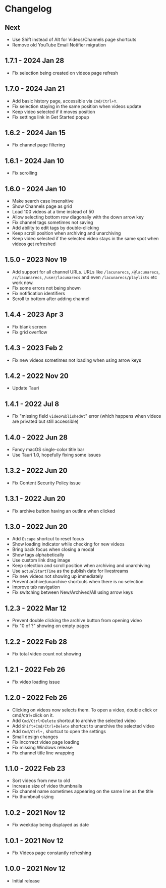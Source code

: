 # Changelog

## Next
- Use Shift instead of Alt for Videos/Channels page shortcuts
- Remove old YouTube Email Notifier migration

## 1.7.1 - 2024 Jan 28
- Fix selection being created on videos page refresh

## 1.7.0 - 2024 Jan 21
- Add basic history page, accessible via `Cmd/Ctrl+Y`.
- Fix selection staying in the same position when videos update
- Keep video selected if it moves position
- Fix settings link in Get Started popup

## 1.6.2 - 2024 Jan 15
- Fix channel page filtering

## 1.6.1 - 2024 Jan 10
- Fix scrolling

## 1.6.0 - 2024 Jan 10
- Make search case insensitive
- Show Channels page as grid
- Load 100 videos at a time instead of 50
- Allow selecting bottom row diagonally with the down arrow key
- Fix channel tags sometimes not saving
- Add ability to edit tags by double-clicking
- Keep scroll position when archiving and unarchiving
- Keep video selected if the selected video stays in the same spot when videos get refreshed

## 1.5.0 - 2023 Nov 19
- Add support for all channel URLs. URLs like `/lacunarecs`, `/@lacunarecs`, `/c/lacunarecs`, `/user/lacunarecs` and even `/lacunarecs/playlists` etc work now.
- Fix some errors not being shown
- Fix notification identifiers
- Scroll to bottom after adding channel

## 1.4.4 - 2023 Apr 3
- Fix blank screen
- Fix grid overflow

## 1.4.3 - 2023 Feb 2
- Fix new videos sometimes not loading when using arrow keys

## 1.4.2 - 2022 Nov 20
- Update Tauri

## 1.4.1 - 2022 Jul 8
- Fix "missing field `videoPublishedAt`" error (which happens when videos are privated but still accessible)

## 1.4.0 - 2022 Jun 28
- Fancy macOS single-color title bar
- Use Tauri 1.0, hopefully fixing some issues

## 1.3.2 - 2022 Jun 20
- Fix Content Security Policy issue

## 1.3.1 - 2022 Jun 20
- Fix archive button having an outline when clicked

## 1.3.0 - 2022 Jun 20
- Add `Escape` shortcut to reset focus
- Show loading indicator while checking for new videos
- Bring back focus when closing a modal
- Show tags alphabetically
- Use custom link drag image
- Keep selection and scroll position when archiving and unarchiving
- Use `actualStartTime` as the publish date for livestreams
- Fix new videos not showing up immediately
- Prevent archive/unarchive shortcuts when there is no selection
- Improve tab navigation
- Fix switching between New/Archived/All using arrow keys

## 1.2.3 - 2022 Mar 12
- Prevent double clicking the archive button from opening video
- Fix "0 of ?" showing on empty pages

## 1.2.2 - 2022 Feb 28
- Fix total video count not showing

## 1.2.1 - 2022 Feb 26
- Fix video loading issue

## 1.2.0 - 2022 Feb 26
- Clicking on videos now selects them. To open a video, double click or cmd/ctrl+click on it.
- Add `Cmd/Ctrl+Delete` shortcut to archive the selected video
- Add `Shift+Cmd/Ctrl+Delete` shortcut to unarchive the selected video
- Add `Cmd/Ctrl+,` shortcut to open the settings
- Small design changes
- Fix incorrect video page loading
- Fix missing Windows release
- Fix channel title line wrapping

## 1.1.0 - 2022 Feb 23
- Sort videos from new to old
- Increase size of video thumbnails
- Fix channel name sometimes appearing on the same line as the title
- Fix thumbnail sizing

## 1.0.2 - 2021 Nov 12
- Fix weekday being displayed as date

## 1.0.1 - 2021 Nov 12
- Fix Videos page constantly refreshing

## 1.0.0 - 2021 Nov 12
- Initial release
